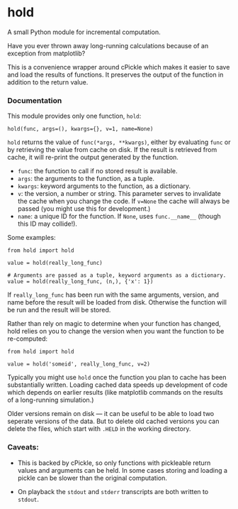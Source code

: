 hold
====

A small Python module for incremental computation.

Have you ever thrown away long-running calculations because of an exception from matplotlib?

This is a convenience wrapper around cPickle which makes it easier to save
and load the results of functions. It preserves the output of the
function in addition to the return value.

### Documentation

This module provides only one function, `hold`:

```
hold(func, args=(), kwargs={}, v=1, name=None)
```

`hold` returns the value of `func(*args, **kwargs)`, either by evaluating
`func` or by retrieving the value from cache on disk. If the result is
retrieved from cache, it will re-print the output generated by
the function.

* `func`: the function to call if no stored result is available.
* `args`: the arguments to the function, as a tuple.
* `kwargs`: keyword arguments to the function, as a dictionary.
* `v`: the version, a number or string. This parameter serves to invalidate the
cache when you change the code. If `v=None` the cache will always be passed (you
might use this for development.)
* `name`: a unique ID for the function. If `None`, uses `func.__name__` (though
this ID may collide!).

Some examples:

```
from hold import hold

value = hold(really_long_func)

# Arguments are passed as a tuple, keyword arguments as a dictionary.
value = hold(really_long_func, (n,), {'x': 1})
```

If `really_long_func` has been run with the same arguments, version, and name
before the result will be loaded from disk. Otherwise the function will be run
and the result will be stored.

Rather than rely on magic to determine when your function has changed, hold
relies on you to change the version when you want the function to be
re-computed:

```
from hold import hold

value = hold('someid', really_long_func, v=2)
```

Typically you might use `hold` once the function you plan to cache has been
substantially written. Loading cached data speeds up development of code
which depends on earlier results (like matplotlib commands on the results
of a long-running simulation.)

Older versions remain on disk &mdash; it can be useful to be able to load two seperate
versions of the data. But to delete old cached versions you can delete the files,
which start with `.HELD` in the working directory.



### Caveats:

* This is backed by cPickle, so only functions with pickleable return values and arguments can be held. In some cases storing and loading a pickle can be slower than the original computation.

* On playback the `stdout` and `stderr` transcripts are both written to `stdout`.
